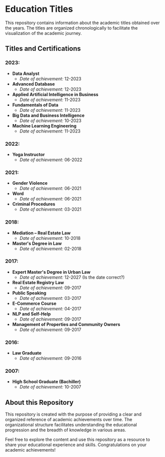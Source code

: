 # Education Titles

This repository contains information about the academic titles obtained over the years. The titles are organized chronologically to facilitate the visualization of the academic journey.

## Titles and Certifications

### 2023:
- **Data Analyst**
  - *Date of achievement:* 12-2023
- **Advanced Database**
  - *Date of achievement:* 12-2023
- **Applied Artificial Intelligence in Business**
  - *Date of achievement:* 11-2023
- **Fundamentals of Data**
  - *Date of achievement:* 11-2023
- **Big Data and Business Intelligence**
  - *Date of achievement:* 10-2023
- **Machine Learning Engineering**
  - *Date of achievement:* 11-2023

### 2022:
- **Yoga Instructor**
  - *Date of achievement:* 06-2022

### 2021:
- **Gender Violence**
  - *Date of achievement:* 06-2021
- **Word**
  - *Date of achievement:* 06-2021
- **Criminal Procedures**
  - *Date of achievement:* 03-2021

### 2018:
- **Mediation – Real Estate Law**
  - *Date of achievement:* 10-2018
- **Master's Degree in Law**
  - *Date of achievement:* 02-2018

### 2017:
- **Expert Master's Degree in Urban Law**
  - *Date of achievement:* 12-2027 (Is the date correct?)
- **Real Estate Registry Law**
  - *Date of achievement:* 09-2017
- **Public Speaking**
  - *Date of achievement:* 03-2017
- **E-Commerce Course**
  - *Date of achievement:* 04-2017
- **NLP and Self-Help**
  - *Date of achievement:* 09-2017
- **Management of Properties and Community Owners**
  - *Date of achievement:* 09-2017

### 2016:
- **Law Graduate**
  - *Date of achievement:* 09-2016

### 2007:
- **High School Graduate (Bachiller)**
  - *Date of achievement:* 10-2007

## About this Repository

This repository is created with the purpose of providing a clear and organized reference of academic achievements over time. The organizational structure facilitates understanding the educational progression and the breadth of knowledge in various areas.

Feel free to explore the content and use this repository as a resource to share your educational experience and skills. Congratulations on your academic achievements!
